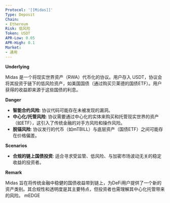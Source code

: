 ```yaml
---
Protocol: '[[Midas]]'
Type: Deposit
Chain:
- Ethereum
Risk: 低风险
Token: USDT
APR-Low: 0.05
APR-High: 0.1
Market:
- 通用
---
```

**Underlying**

Midas 是一个将现实世界资产（RWA）代币化的协议。用户存入 USDT，协议会将其投资于链下的低风险资产，如美国国债（通过购买贝莱德的国债ETF）。用户获得的收益即来源于这些国债的利息。

**Danger**

- **智能合约风险**: 协议代码可能存在未被发现的漏洞。
- **中心化/托管风险**: 协议需要通过中心化的实体来购买和托管现实世界的资产（如ETF），这引入了传统金融的对手方风险和操作风险。
- **脱锚风险**: 协议发行的代币（如mTBILL）与底层资产（国债ETF）之间可能存在价格偏差。

**Scenarios**

- **合规的链上国债投资**: 适合寻求受监管、低风险、与加密市场波动无关的稳定收益的投资者。

**Remark**

Midas 旨在将传统金融中稳健的国债收益带到链上，为DeFi用户提供了一个新的资产类别。其合规性和透明度是其主要特点，但投资者也需理解其中心化托管带来的风险。
mEDGE